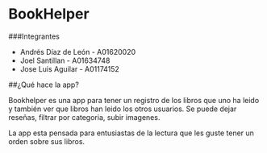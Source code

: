 # BookHelper

###Integrantes
- Andrés Díaz de León - A01620020
- Joel Santillan - A01634748
- Jose Luis Aguilar - A01174152

##¿Qué hace la app?

Bookhelper es una app para tener un registro de los libros que uno ha leido y también ver que libros han leido los otros usuarios.
Se puede dejar reseñas, filtrar por categoria, subir imagenes.

La app esta pensada para entusiastas de la lectura que les guste tener un orden sobre sus libros.
